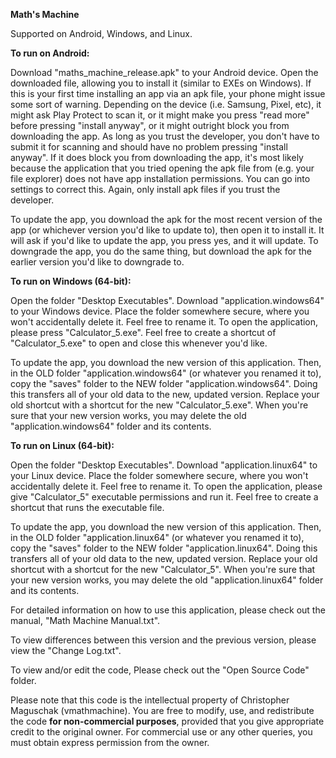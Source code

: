 ****Math's Machine****

Supported on Android, Windows, and Linux.

**To run on Android:**

Download "maths_machine_release.apk" to your Android device. Open the downloaded file, allowing you to install it (similar to EXEs on Windows).
If this is your first time installing an app via an apk file, your phone might issue some sort of warning. Depending on the device (i.e. Samsung, Pixel, etc), it might ask Play Protect to
scan it, or it might make you press "read more" before pressing "install anyway", or it might outright block you from downloading the app. As long as you trust the developer, you don't have
to submit it for scanning and should have no problem pressing "install anyway". If it does block you from downloading the app, it's most likely because the application that you tried opening
the apk file from (e.g. your file explorer) does not have app installation permissions. You can go into settings to correct this. Again, only install apk files if you trust the developer.

To update the app, you download the apk for the most recent version of the app (or whichever version you'd like to update to), then open it to install it. It will ask if you'd like to update the
app, you press yes, and it will update. To downgrade the app, you do the same thing, but download the apk for the earlier version you'd like to downgrade to.


**To run on Windows (64-bit):**

Open the folder "Desktop Executables". Download "application.windows64" to your Windows device. Place the folder somewhere secure, where you won't accidentally delete it. Feel free to rename
it. To open the application, please press "Calculator_5.exe". Feel free to create a shortcut of "Calculator_5.exe" to open and close this whenever you'd like.

To update the app, you download the new version of this application. Then, in the OLD folder "application.windows64" (or whatever you renamed it to), copy the "saves" folder to the NEW folder
"application.windows64". Doing this transfers all of your old data to the new, updated version. Replace your old shortcut with a shortcut for the new "Calculator_5.exe". When you're sure that
your new version works, you may delete the old "application.windows64" folder and its contents.


**To run on Linux (64-bit):**

Open the folder "Desktop Executables". Download "application.linux64" to your Linux device. Place the folder somewhere secure, where you won't accidentally delete it. Feel free to rename it.
To open the application, please give "Calculator_5" executable permissions and run it. Feel free to create a shortcut that runs the executable file.

To update the app, you download the new version of this application. Then, in the OLD folder "application.linux64" (or whatever you renamed it to), copy the "saves" folder to the NEW folder
"application.linux64". Doing this transfers all of your old data to the new, updated version. Replace your old shortcut with a shortcut for the new "Calculator_5". When you're sure that your
new version works, you may delete the old "application.linux64" folder and its contents.





For detailed information on how to use this application, please check out the manual, "Math Machine Manual.txt".

To view differences between this version and the previous version, please view the "Change Log.txt".

To view and/or edit the code, Please check out the "Open Source Code" folder.

Please note that this code is the intellectual property of Christopher Maguschak (vmathmachine). You are free to modify, use, and redistribute the code **for non-commercial purposes**,
provided that you give appropriate credit to the original owner. For commercial use or any other queries, you must obtain express permission from the owner.
